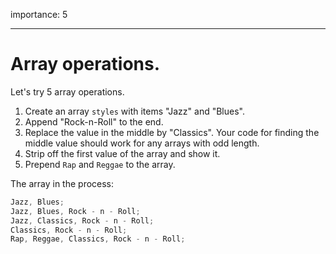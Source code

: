 importance: 5

---

# Array operations.

Let's try 5 array operations.

1. Create an array `styles` with items "Jazz" and "Blues".
2. Append "Rock-n-Roll" to the end.
3. Replace the value in the middle by "Classics". Your code for finding the middle value should work for any arrays with odd length.
4. Strip off the first value of the array and show it.
5. Prepend `Rap` and `Reggae` to the array.

The array in the process:

```js no-beautify
Jazz, Blues;
Jazz, Blues, Rock - n - Roll;
Jazz, Classics, Rock - n - Roll;
Classics, Rock - n - Roll;
Rap, Reggae, Classics, Rock - n - Roll;
```
